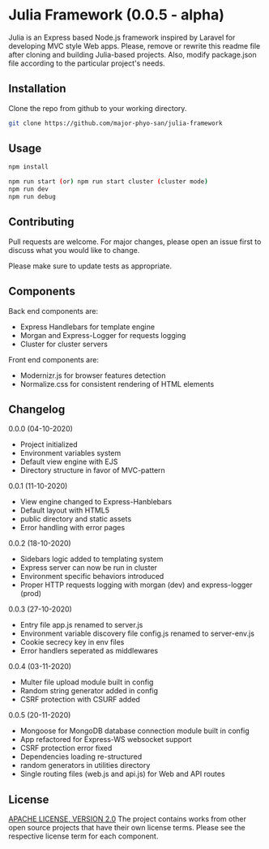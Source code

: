 # Julia Framework (0.0.5 - alpha)

Julia is an Express based Node.js framework inspired by Laravel for developing MVC style Web apps.
Please, remove or rewrite this readme file after cloning and building Julia-based projects. Also, modify package.json file according to the particular project's needs.

## Installation

Clone the repo from github to your working directory.

```bash
git clone https://github.com/major-phyo-san/julia-framework
```

## Usage

```bash
npm install

npm run start (or) npm run start cluster (cluster mode)
npm run dev
npm run debug
```

## Contributing

Pull requests are welcome. For major changes, please open an issue first to discuss what you would like to change.

Please make sure to update tests as appropriate.

## Components

Back end components are:
- Express Handlebars for template engine
- Morgan and Express-Logger for requests logging
- Cluster for cluster servers

Front end components are:
- Modernizr.js for browser features detection
- Normalize.css for consistent rendering of HTML elements

## Changelog

0.0.0 (04-10-2020)
- Project initialized
- Environment variables system
- Default view engine with EJS
- Directory structure in favor of MVC-pattern

0.0.1 (11-10-2020)
- View engine changed to Express-Hanblebars
- Default layout with HTML5
- public directory and static assets
- Error handling with error pages

0.0.2 (18-10-2020)
- Sidebars logic added to templating system
- Express server can now be run in cluster
- Environment specific behaviors introduced
- Proper HTTP requests logging with morgan (dev) and express-logger (prod)

0.0.3 (27-10-2020)
- Entry file app.js renamed to server.js
- Environment variable discovery file config.js renamed to server-env.js
- Cookie secrecy key in env files
- Error handlers seperated as middlewares

0.0.4 (03-11-2020)
- Multer file upload module built in config
- Random string generator added in config
- CSRF protection with CSURF added

0.0.5 (20-11-2020)
- Mongoose for MongoDB database connection module built in config
- App refactored for Express-WS websocket support
- CSRF protection error fixed
- Dependencies loading re-structured
- random generators in utilities directory
- Single routing files (web.js and api.js) for Web and API routes

## License

[APACHE LICENSE, VERSION 2.0](https://www.apache.org/licenses/LICENSE-2.0#apache-license-version-20)
The project contains works from other open source projects that have their own license terms. Please see the respective license term for each component.